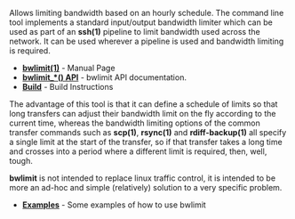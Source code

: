 Allows limiting bandwidth based on an hourly schedule.  The command line tool implements a standard input/output bandwidth limiter which can be used as part of an **ssh(1)** pipeline to limit bandwidth used across the network.  It can be used wherever a pipeline is used and bandwidth limiting is required.

  * **[bwlimit(1)](bwlimit.md)** - Manual Page
  * **[bwlimit\_\*() API](bwlimitAPI.md)** - bwlimit API documentation.
  * **[Build](build.md)** - Build Instructions

The advantage of this tool is that it can define a schedule of limits so that long transfers can adjust their bandwidth limit on the fly according to the current time, whereas the bandwidth limiting options of the common transfer commands such as **scp(1)**, **rsync(1)** and **rdiff-backup(1)** all specify a single limit at the start of the transfer, so if that transfer takes a long time and crosses into a period where a different limit is required, then, well, tough.

**bwlimit** is not intended to replace linux traffic control, it is intended to be more an ad-hoc and simple (relatively) solution to a very specific problem.

  * **[Examples](examples.md)** - Some examples of how to use bwlimit